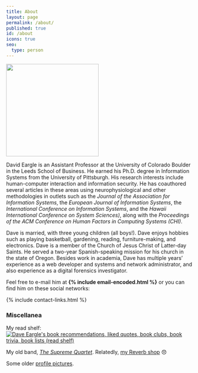 ```yaml
---
title: About
layout: page
permalink: /about/
published: true
id: /about
icons: true
seo:
  type: person
---
```


<div class="alignright"><img class='avatar' src='{{ site.avatar }}' width='250' height='250'></div>

David Eargle is an Assistant Professor at the University of Colorado Boulder in the Leeds School of Business. He earned his Ph.D. degree in Information Systems from the University of Pittsburgh. His research interests include human-computer interaction and information security. He has coauthored several articles in these areas using neurophysiological and other methodologies in outlets such as the _Journal of the Association for Information Systems_, the _European Journal of Information Systems_, the _International Conference on Information Systems_, and the _Hawaii International Conference on System Sciences)_, along with the _Proceedings of the ACM Conference on Human Factors in Computing Systems (CHI)_.

Dave is married, with three young children (all boys!). Dave enjoys hobbies such as playing basketball, gardening, reading, furniture-making, and electronics. Dave is a member of the Church of Jesus Christ of Latter-day Saints. He served a two-year Spanish-speaking mission for his church in the state of Oregon. Besides work in academia, Dave has multiple years’ experience as a web developer and systems and network administrator, and also experience as a digital forensics investigator.

Feel free to e-mail him at <strong>{% include email-encoded.html %}</strong> or you can find him on these social networks: 

{% include contact-links.html %}

### Miscellanea

My read shelf:  <a href="https://www.goodreads.com/review/list/25511626?shelf=read" title="Dave Eargle's book recommendations, liked quotes, book clubs, book trivia, book lists (read shelf)"><img border="0" alt="Dave Eargle's book recommendations, liked quotes, book clubs, book trivia, book lists (read shelf)" src="https://www.goodreads.com/images/badge/badge1.jpg"></a>

My old band, *[The Supreme Quartet](https://www.last.fm/music/The+Supreme+Quartet)*. Relatedly, [my Reverb shop](https://reverb.com/shop/deargles-shop) :disappointed:

Some older [profile pictures](/past-profile-pictures).


